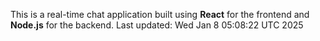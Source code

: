 This is a real-time chat application built using **React** for the frontend and **Node.js** for the backend.
Last updated: Wed Jan  8 05:08:22 UTC 2025
